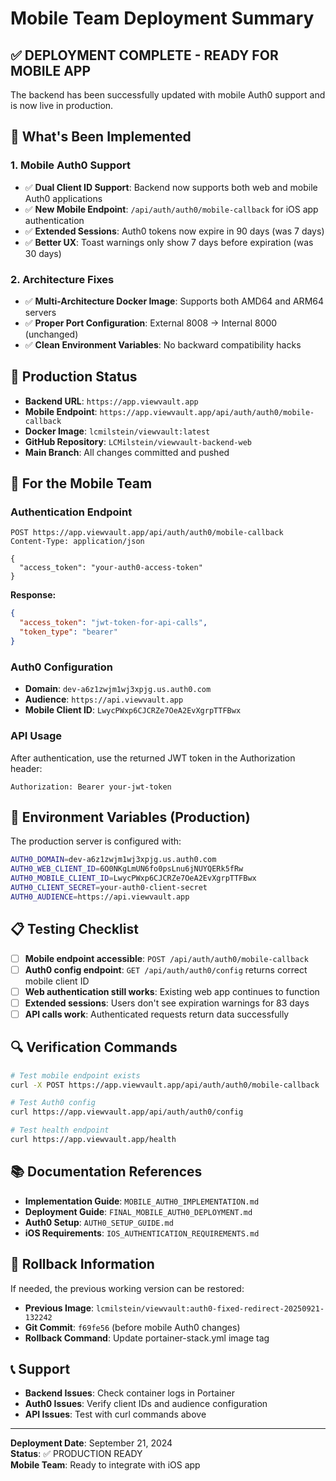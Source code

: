 # Mobile Team Deployment Summary

## ✅ **DEPLOYMENT COMPLETE - READY FOR MOBILE APP**

The backend has been successfully updated with mobile Auth0 support and is now live in production.

## 🎯 **What's Been Implemented**

### **1. Mobile Auth0 Support**
- ✅ **Dual Client ID Support**: Backend now supports both web and mobile Auth0 applications
- ✅ **New Mobile Endpoint**: `/api/auth/auth0/mobile-callback` for iOS app authentication
- ✅ **Extended Sessions**: Auth0 tokens now expire in 90 days (was 7 days)
- ✅ **Better UX**: Toast warnings only show 7 days before expiration (was 30 days)

### **2. Architecture Fixes**
- ✅ **Multi-Architecture Docker Image**: Supports both AMD64 and ARM64 servers
- ✅ **Proper Port Configuration**: External 8008 → Internal 8000 (unchanged)
- ✅ **Clean Environment Variables**: No backward compatibility hacks

## 🚀 **Production Status**

- **Backend URL**: `https://app.viewvault.app`
- **Mobile Endpoint**: `https://app.viewvault.app/api/auth/auth0/mobile-callback`
- **Docker Image**: `lcmilstein/viewvault:latest`
- **GitHub Repository**: `LCMilstein/viewvault-backend-web`
- **Main Branch**: All changes committed and pushed

## 📱 **For the Mobile Team**

### **Authentication Endpoint**
```
POST https://app.viewvault.app/api/auth/auth0/mobile-callback
Content-Type: application/json

{
  "access_token": "your-auth0-access-token"
}
```

**Response:**
```json
{
  "access_token": "jwt-token-for-api-calls",
  "token_type": "bearer"
}
```

### **Auth0 Configuration**
- **Domain**: `dev-a6z1zwjm1wj3xpjg.us.auth0.com`
- **Audience**: `https://api.viewvault.app`
- **Mobile Client ID**: `LwycPWxp6CJCRZe7OeA2EvXgrpTTFBwx`

### **API Usage**
After authentication, use the returned JWT token in the Authorization header:
```
Authorization: Bearer your-jwt-token
```

## 🔧 **Environment Variables (Production)**

The production server is configured with:
```bash
AUTH0_DOMAIN=dev-a6z1zwjm1wj3xpjg.us.auth0.com
AUTH0_WEB_CLIENT_ID=6O0NKgLmUN6fo0psLnu6jNUYQERk5fRw
AUTH0_MOBILE_CLIENT_ID=LwycPWxp6CJCRZe7OeA2EvXgrpTTFBwx
AUTH0_CLIENT_SECRET=your-auth0-client-secret
AUTH0_AUDIENCE=https://api.viewvault.app
```

## 📋 **Testing Checklist**

- [ ] **Mobile endpoint accessible**: `POST /api/auth/auth0/mobile-callback`
- [ ] **Auth0 config endpoint**: `GET /api/auth/auth0/config` returns correct mobile client ID
- [ ] **Web authentication still works**: Existing web app continues to function
- [ ] **Extended sessions**: Users don't see expiration warnings for 83 days
- [ ] **API calls work**: Authenticated requests return data successfully

## 🔍 **Verification Commands**

```bash
# Test mobile endpoint exists
curl -X POST https://app.viewvault.app/api/auth/auth0/mobile-callback

# Test Auth0 config
curl https://app.viewvault.app/api/auth/auth0/config

# Test health endpoint
curl https://app.viewvault.app/health
```

## 📚 **Documentation References**

- **Implementation Guide**: `MOBILE_AUTH0_IMPLEMENTATION.md`
- **Deployment Guide**: `FINAL_MOBILE_AUTH0_DEPLOYMENT.md`
- **Auth0 Setup**: `AUTH0_SETUP_GUIDE.md`
- **iOS Requirements**: `IOS_AUTHENTICATION_REQUIREMENTS.md`

## 🚨 **Rollback Information**

If needed, the previous working version can be restored:
- **Previous Image**: `lcmilstein/viewvault:auth0-fixed-redirect-20250921-132242`
- **Git Commit**: `f69fe56` (before mobile Auth0 changes)
- **Rollback Command**: Update portainer-stack.yml image tag

## 📞 **Support**

- **Backend Issues**: Check container logs in Portainer
- **Auth0 Issues**: Verify client IDs and audience configuration
- **API Issues**: Test with curl commands above

---

**Deployment Date**: September 21, 2024  
**Status**: ✅ PRODUCTION READY  
**Mobile Team**: Ready to integrate with iOS app
